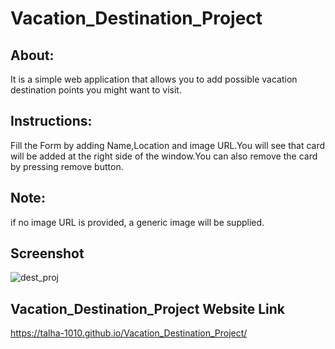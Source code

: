 # Vacation_Destination_Project


## About:
It is a simple web application that allows you to add possible vacation destination points you might want to visit.

## Instructions:
Fill the Form by adding Name,Location and image URL.You will see that card will be added at the right side of the window.You can also remove the card by pressing remove button.
## Note:
if no image URL is provided, a generic image will be supplied.

## Screenshot
![dest_proj](https://user-images.githubusercontent.com/61515279/127917289-15fac9b2-3323-4084-8bad-9207c67f73e9.png)

## Vacation_Destination_Project Website Link
https://talha-1010.github.io/Vacation_Destination_Project/
